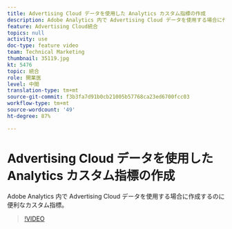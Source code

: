 ```yaml
---
title: Advertising Cloud データを使用した Analytics カスタム指標の作成
description: Adobe Analytics 内で Advertising Cloud データを使用する場合に作成するのに便利なカスタム指標。
feature: Advertising Cloud統合
topics: null
activity: use
doc-type: feature video
team: Technical Marketing
thumbnail: 35119.jpg
kt: 5476
topic: 統合
role: 開業医
level: 中間
translation-type: tm+mt
source-git-commit: f3b3fa7d91b0cb21005b57768ca23ed6700fcc03
workflow-type: tm+mt
source-wordcount: '49'
ht-degree: 87%

---
```



# Advertising Cloud データを使用した Analytics カスタム指標の作成

Adobe Analytics 内で Advertising Cloud データを使用する場合に作成するのに便利なカスタム指標。

>[!VIDEO](https://video.tv.adobe.com/v/35119/?quality=12&learn=on)
